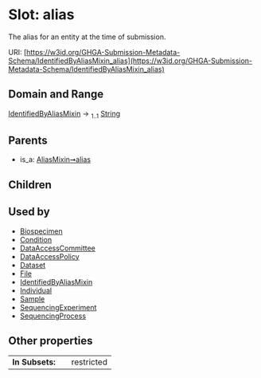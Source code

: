 
# Slot: alias


The alias for an entity at the time of submission.

URI: [https://w3id.org/GHGA-Submission-Metadata-Schema/IdentifiedByAliasMixin_alias](https://w3id.org/GHGA-Submission-Metadata-Schema/IdentifiedByAliasMixin_alias)


## Domain and Range

[IdentifiedByAliasMixin](IdentifiedByAliasMixin.md) &#8594;  <sub>1..1</sub> [String](types/String.md)

## Parents

 *  is_a: [AliasMixin➞alias](AliasMixin_alias.md)

## Children


## Used by

 * [Biospecimen](Biospecimen.md)
 * [Condition](Condition.md)
 * [DataAccessCommittee](DataAccessCommittee.md)
 * [DataAccessPolicy](DataAccessPolicy.md)
 * [Dataset](Dataset.md)
 * [File](File.md)
 * [IdentifiedByAliasMixin](IdentifiedByAliasMixin.md)
 * [Individual](Individual.md)
 * [Sample](Sample.md)
 * [SequencingExperiment](SequencingExperiment.md)
 * [SequencingProcess](SequencingProcess.md)

## Other properties

|  |  |  |
| --- | --- | --- |
| **In Subsets:** | | restricted |

